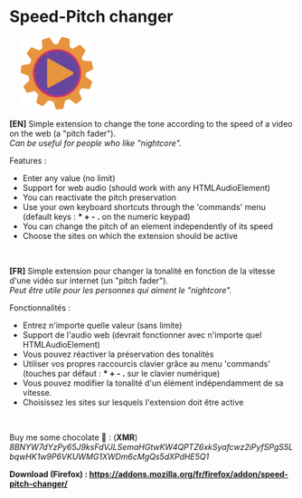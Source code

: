 # Speed-Pitch changer

&nbsp;&nbsp;&nbsp;&nbsp; ![logo](/icons/border-128.png)

**[EN]** Simple extension to change the tone according to the speed of a video on the web (a "pitch fader"). <br/>_Can be useful for people who like "nightcore"._

Features :
- Enter any value (no limit)
- Support for web audio (should work with any HTMLAudioElement)
- You can reactivate the pitch preservation
- Use your own keyboard shortcuts through the 'commands' menu (default keys : __* + - .__ on the numeric keypad)
- You can change the pitch of an element independently of its speed
- Choose the sites on which the extension should be active

<br/>

**[FR]** Simple extension pour changer la tonalité en fonction de la vitesse d'une vidéo sur internet (un "pitch fader"). <br/>_Peut être utile pour les personnes qui aiment le "nightcore"._

Fonctionnalités :
- Entrez n'importe quelle valeur (sans limite)
- Support de l'audio web (devrait fonctionner avec n'importe quel HTMLAudioElement)
- Vous pouvez réactiver la préservation des tonalités
- Utiliser vos propres raccourcis clavier grâce au menu 'commands' (touches par défaut : __* + - .__ sur le clavier numérique)
- Vous pouvez modifier la tonalité d'un élément indépendamment de sa vitesse.
- Choisissez les sites sur lesquels l'extension doit être active

<br/>


Buy me some chocolate 🍫 : (**XMR**) _8BNYW7dYzPy65J9ksFdVJLSemaHGtwKW4QPTZ6xkSyafcwz2iPyfSPgS5LbqwHK1w9P6VKUWMG1XWDm6cMgQs5dXPdHE5Q1_


**Download (Firefox) : https://addons.mozilla.org/fr/firefox/addon/speed-pitch-changer/**
